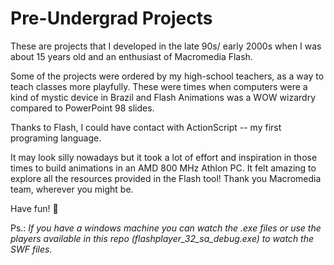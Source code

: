 # Pre-Undergrad Projects

These are projects that I developed in the late 90s/ early 2000s when I was about 15 years old and an enthusiast of Macromedia Flash.

Some of the projects were ordered by my high-school teachers, as a way to teach classes more playfully. These were times when computers were a kind of mystic device in Brazil and Flash Animations was a WOW wizardry compared to PowerPoint 98 slides.

Thanks to Flash, I could have contact with ActionScript -- my first programing language.

It may look silly nowadays but it took a lot of effort and inspiration in those times to build animations in an AMD 800 MHz Athlon PC. It felt amazing to explore all the resources provided in the Flash tool! Thank you Macromedia team, wherever you might be. 

Have fun! 🎉


Ps.: _If you have a windows machine you can watch the .exe files or use the players available in this repo (flashplayer_32_sa_debug.exe) to watch the SWF files._
